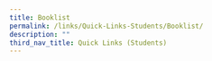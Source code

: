 ```yaml
---
title: Booklist
permalink: /links/Quick-Links-Students/Booklist/
description: ""
third_nav_title: Quick Links (Students)
---
```

